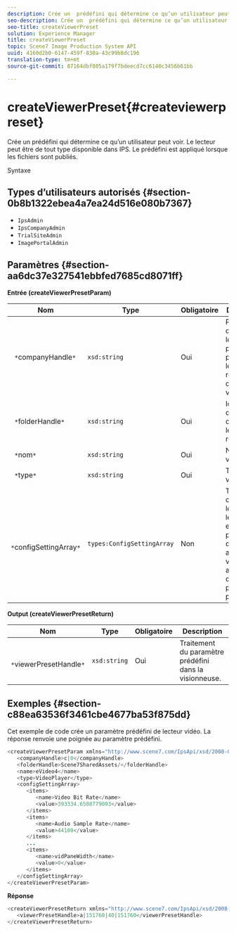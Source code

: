 ```yaml
---
description: Crée un  prédéfini qui détermine ce qu’un utilisateur peut voir. Le lecteur peut être de tout type disponible dans IPS. Le  prédéfini est appliqué lorsque les fichiers sont publiés.
seo-description: Crée un  prédéfini qui détermine ce qu’un utilisateur peut voir. Le lecteur peut être de tout type disponible dans IPS. Le  prédéfini est appliqué lorsque les fichiers sont publiés.
seo-title: createViewerPreset
solution: Experience Manager
title: createViewerPreset
topic: Scene7 Image Production System API
uuid: 4160d2b0-6147-459f-830a-43c99b8dc196
translation-type: tm+mt
source-git-commit: 87164dbf805a179f7bdeecd7cc6140c3456b61bb

---
```



# createViewerPreset{#createviewerpreset}

Crée un  prédéfini qui détermine ce qu’un utilisateur peut voir. Le lecteur peut être de tout type disponible dans IPS. Le  prédéfini est appliqué lorsque les fichiers sont publiés.

Syntaxe

## Types d’utilisateurs autorisés {#section-0b8b1322ebea4a7ea24d516e080b7367}

* `IpsAdmin`
* `IpsCompanyAdmin`
* `TrialSiteAdmin`
* `ImagePortalAdmin`

## Paramètres {#section-aa6dc37e327541ebbfed7685cd8071ff}

**Entrée (createViewerPresetParam)**

| Nom | Type | Obligatoire | Description |
|---|---|---|---|
| ` *`companyHandle`*` | `xsd:string` | Oui | Poignée du  qui contient les paramètres prédéfinis et les ressources de la visionneuse. |
| ` *`folderHandle`*` | `xsd:string` | Oui | Identifiant du dossier contenant les ressources. |
| ` *`nom`*` | `xsd:string` | Oui | Nom de la visionneuse. |
| ` *`type`*` | `xsd:string` | Oui | Type de visionneuse. |
| ` *`configSettingArray`*` | `types:ConfigSettingArray` | Non | Tableau contenant les noms, les valeurs et les poignées des images auxquelles vous appliquez des paramètres prédéfinis. |

**Output (createViewerPresetReturn)**

| Nom | Type | Obligatoire | Description |
|---|---|---|---|
| ` *`viewerPresetHandle`*` | `xsd:string` | Oui | Traitement du paramètre prédéfini dans la visionneuse. |

## Exemples {#section-c88ea63536f3461cbe4677ba53f875dd}

Cet exemple de code crée un paramètre prédéfini de lecteur vidéo. La réponse renvoie une poignée au paramètre prédéfini.

```java
<createViewerPresetParam xmlns="http://www.scene7.com/IpsApi/xsd/2008-01-15">
   <companyHandle>c|0</companyHandle>
   <folderHandle>Scene7SharedAssets/</folderHandle>
   <name>eVideo4</name>
   <type>VideoPlayer</type>
   <configSettingArray>
      <items>
         <name>Video Bit Rate</name>
         <value>393334.6508779093</value>
      </items>
      <items>
         <name>Audio Sample Rate</name>
         <value>44100</value>
      </items>
      ...
      <items>
         <name>vidPaneWidth</name>
         <value>0</value>
      </items>
   </configSettingArray>
</createViewerPresetParam>
```

**Réponse**

```java
<createViewerPresetReturn xmlns="http://www.scene7.com/IpsApi/xsd/2008-01-15">
   <viewerPresetHandle>a|151760|40|151760</viewerPresetHandle>
</createViewerPresetReturn>
```


